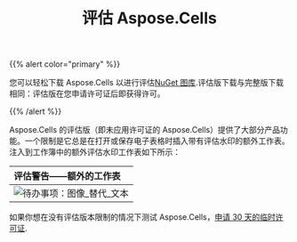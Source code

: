 ﻿---
title: 评估 Aspose.Cells
type: docs
weight: 40
url: /zh/net/evaluate-aspose-cells/
---
{{% alert color="primary" %}}

您可以轻松下载 Aspose.Cells 以进行评估[NuGet 图库](https://www.nuget.org/packages/Aspose.Cells).评估版下载与完整版下载相同：评估版在您申请许可证后即获得许可。

{{% /alert %}}

Aspose.Cells 的评估版（即未应用许可证的 Aspose.Cells）提供了大部分产品功能。一个限制是它总是在打开或保存电子表格时插入带有评估水印的额外工作表。注入到工作簿中的额外评估水印工作表如下所示：

|**评估警告——额外的工作表**|
|:- |
|![待办事项：图像_替代_文本](evaluate-aspose-cells_1.png)|
如果你想在没有评估版本限制的情况下测试 Aspose.Cells，[申请 30 天的临时许可证](https://purchase.aspose.com/temporary-license).
